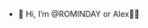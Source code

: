 - 👋 Hi, I’m @ROMINDAY or Alex🧍‍♂️ 


<!---
ROMINDAY/ROMINDAY is a ✨ special ✨ repository because its `README.md` (this file) appears on your GitHub profile.
You can click the Preview link to take a look at your changes.
--->
